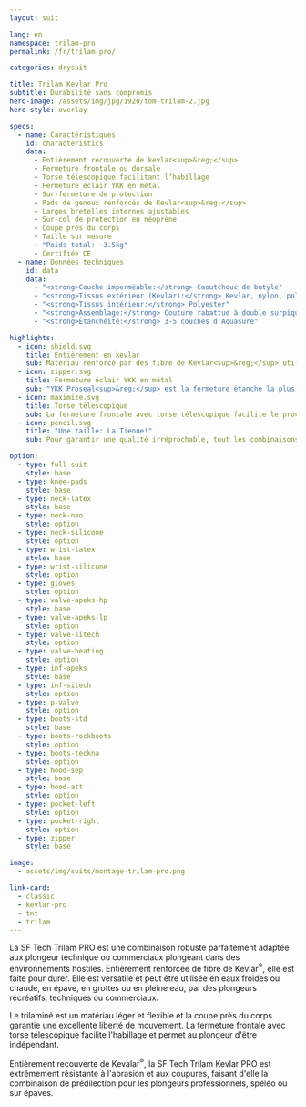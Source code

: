 ```yaml
---
layout: suit

lang: en
namespace: trilam-pro
permalink: /fr/trilam-pro/

categories: drysuit

title: Trilam Kevlar Pro
subtitle: Durabilité sans compromis
hero-image: /assets/img/jpg/1920/tom-trilam-2.jpg
hero-style: overlay

specs:
  - name: Caractéristiques
    id: characteristics
    data:
      - Entièrement recouverte de kevlar<sup>&reg;</sup>
      - Fermeture frontale ou dorsale
      - Torse télescopique facilitant l’habillage
      - Fermeture éclair YKK en métal
      - Sur-fermeture de protection
      - Pads de genoux renforcés de Kevlar<sup>&reg;</sup>
      - Larges bretelles internes ajustables
      - Sur-col de protection en néoprène
      - Coupe près du corps
      - Taille sur mesure
      - "Poids total: ~3.5kg"
      - Certifiée CE
  - name: Données techniques
    id: data
    data:
      - "<strong>Couche imperméable:</strong> Caoutchouc de butyle"
      - "<strong>Tissus extérieur (Kevlar):</strong> Kevlar, nylon, polyester"
      - "<strong>Tissus intérieur:</strong> Polyester"
      - "<strong>Assemblage:</strong> Couture rabattue à double surpiqure"
      - "<strong>Étanchéité:</strong> 3-5 couches d'Aquasure"

highlights:
  - icon: shield.svg
    title: Entièrement en kevlar
    sub: Matériau renforcé par des fibre de Kevlar<sup>&reg;</sup> utilisé sur l'ensemble de la combinaison
  - icon: zipper.svg
    title: Fermeture éclair YKK en métal
    sub: "YKK Proseal<sup>&reg;</sup> est la fermeture étanche la plus résistante du marché"
  - icon: maximize.svg
    title: Torse télescopique
    sub: La fermeture frontale avec torse télescopique facilite le processus d'habillage 
  - icon: pencil.svg
    title: "Une taille: La Tienne!"
    sub: Pour garantir une qualité irréprochable, tout les combinaisons SF Tech sont faites sur mesures, avec ton choix d'options et de couleurs.

option:
  - type: full-suit
    style: base
  - type: knee-pads
    style: base
  - type: neck-latex
    style: base
  - type: neck-neo
    style: option
  - type: neck-silicone
    style: option
  - type: wrist-latex
    style: base
  - type: wrist-silicone
    style: option
  - type: gloves
    style: option
  - type: valve-apeks-hp
    style: base
  - type: valve-apeks-lp
    style: option
  - type: valve-sitech
    style: option
  - type: valve-heating
    style: option
  - type: inf-apeks
    style: base
  - type: inf-sitech
    style: option
  - type: p-valve
    style: option
  - type: boots-std
    style: base
  - type: boots-rockboots
    style: option
  - type: boots-teckna
    style: option
  - type: hood-sep
    style: base
  - type: hood-att
    style: option
  - type: pocket-left
    style: option
  - type: pocket-right
    style: option
  - type: zipper
    style: base

image: 
  - assets/img/suits/montage-trilam-pro.png

link-card:
  - classic
  - kevlar-pro
  - tnt
  - trilam
---
```

La SF Tech Trilam PRO est une combinaison robuste parfaitement adaptée aux plongeur technique ou commerciaux plongeant dans des environnements hostiles. Entièrement renforcée de fibre de Kevlar<sup>&reg;</sup>, elle est faite pour durer. Elle est versatile et peut être utilisée en eaux froides ou chaude, en épave, en grottes ou en pleine eau, par des plongeurs récréatifs, techniques ou commerciaux.

Le trilaminé est un matériau léger et flexible et la coupe près du corps garantie une excellente liberté de mouvement. La fermeture frontale avec torse télescopique facilite l'habillage et permet au plongeur d'être indépendant.

Entièrement recouverte de Kevalar<sup>&reg;</sup>, la SF Tech Trilam Kevlar PRO est extrêmement résistante à l'abrasion et aux coupures, faisant d'elle la combinaison de prédilection pour les plongeurs professionnels, spéléo ou sur épaves.